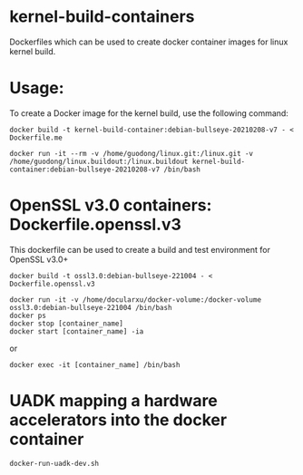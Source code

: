 # kernel-build-containers

Dockerfiles which can be used to create docker container images for linux kernel build.

# Usage:

To create a Docker image for the kernel build, use the following command:

    docker build -t kernel-build-container:debian-bullseye-20210208-v7 - < Dockerfile.me

    docker run -it --rm -v /home/guodong/linux.git:/linux.git -v /home/guodong/linux.buildout:/linux.buildout kernel-build-container:debian-bullseye-20210208-v7 /bin/bash

# OpenSSL v3.0 containers: Dockerfile.openssl.v3

This dockerfile can be used to create a build and test environment for OpenSSL v3.0+

    docker build -t ossl3.0:debian-bullseye-221004 - < Dockerfile.openssl.v3

    docker run -it -v /home/docularxu/docker-volume:/docker-volume  ossl3.0:debian-bullseye-221004 /bin/bash
    docker ps
    docker stop [container_name]
    docker start [container_name] -ia

or

    docker exec -it [container_name] /bin/bash

# UADK mapping a hardware accelerators into the docker container

    docker-run-uadk-dev.sh
